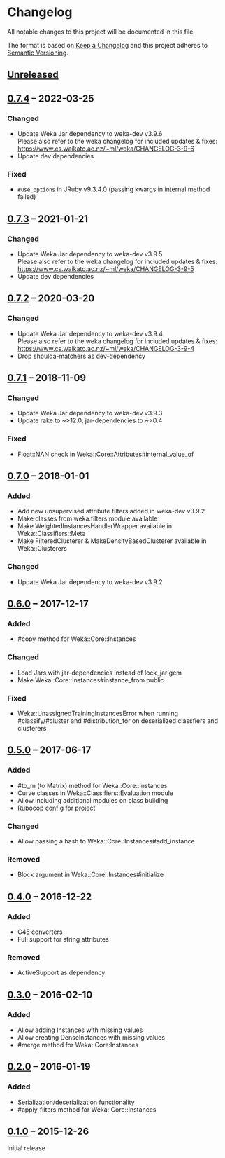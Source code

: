 # Changelog

All notable changes to this project will be documented in this file.

The format is based on [Keep a Changelog](http://keepachangelog.com/en/1.0.0/)
and this project adheres to
[Semantic Versioning](http://semver.org/spec/v2.0.0.html).

## [Unreleased]

## [0.7.4] – 2022-03-25

### Changed

- Update Weka Jar dependency to weka-dev v3.9.6  
  Please also refer to the weka changelog for included updates & fixes:  
  https://www.cs.waikato.ac.nz/~ml/weka/CHANGELOG-3-9-6
- Update dev dependencies

### Fixed

- `#use_options` in JRuby v9.3.4.0 (passing kwargs in internal method failed)

## [0.7.3] – 2021-01-21

### Changed

- Update Weka Jar dependency to weka-dev v3.9.5  
  Please also refer to the weka changelog for included updates & fixes:  
  https://www.cs.waikato.ac.nz/~ml/weka/CHANGELOG-3-9-5
- Update dev dependencies

## [0.7.2] – 2020-03-20

### Changed

- Update Weka Jar dependency to weka-dev v3.9.4  
  Please also refer to the weka changelog for included updates & fixes:  
  https://www.cs.waikato.ac.nz/~ml/weka/CHANGELOG-3-9-4
- Drop shoulda-matchers as dev-dependency

## [0.7.1] – 2018-11-09

### Changed

- Update Weka Jar dependency to weka-dev v3.9.3
- Update rake to \~>12.0, jar-dependencies to \~>0.4

### Fixed

- Float::NAN check in Weka::Core::Attributes#internal_value_of

## [0.7.0] – 2018-01-01

### Added

- Add new unsupervised attribute filters added in weka-dev v3.9.2
- Make classes from weka.filters module available
- Make WeightedInstancesHandlerWrapper available in Weka::Classifiers::Meta
- Make FilteredClusterer & MakeDensityBasedClusterer available in
  Weka::Clusterers

### Changed

- Update Weka Jar dependency to weka-dev v3.9.2

## [0.6.0] – 2017-12-17

### Added

- #copy method for Weka::Core::Instances

### Changed

- Load Jars with jar-dependencies instead of lock_jar gem
- Make Weka::Core::Instances#instance_from public

### Fixed

- Weka::UnassignedTrainingInstancesError when running #classify/#cluster and
  #distribution_for on deserialized classfiers and clusterers

## [0.5.0] – 2017-06-17

### Added

- #to_m (to Matrix) method for Weka::Core::Instances
- Curve classes in Weka::Classifiers::Evaluation module
- Allow including additional modules on class building
- Rubocop config for project

### Changed

- Allow passing a hash to Weka::Core::Instances#add_instance

### Removed

- Block argument in Weka::Core::Instances#initialize

## [0.4.0] – 2016-12-22

### Added

- C45 converters
- Full support for string attributes

### Removed

- ActiveSupport as dependency

## [0.3.0] – 2016-02-10

### Added

- Allow adding Instances with missing values
- Allow creating DenseInstances with missing values
- #merge method for Weka::Core:Instances

## [0.2.0] – 2016-01-19

### Added

- Serialization/deserialization functionality
- #apply_filters method for Weka::Core::Instances

## [0.1.0] – 2015-12-26

Initial release

[unreleased]: https://github.com/paulgoetze/weka-jruby/compare/v0.7.4...HEAD
[0.7.4]: https://github.com/paulgoetze/weka-jruby/compare/v0.7.3...v0.7.4
[0.7.3]: https://github.com/paulgoetze/weka-jruby/compare/v0.7.2...v0.7.3
[0.7.2]: https://github.com/paulgoetze/weka-jruby/compare/v0.7.1...v0.7.2
[0.7.1]: https://github.com/paulgoetze/weka-jruby/compare/v0.7.0...v0.7.1
[0.7.0]: https://github.com/paulgoetze/weka-jruby/compare/v0.6.0...v0.7.0
[0.6.0]: https://github.com/paulgoetze/weka-jruby/compare/v0.5.0...v0.6.0
[0.5.0]: https://github.com/paulgoetze/weka-jruby/compare/v0.4.0...v0.5.0
[0.4.0]: https://github.com/paulgoetze/weka-jruby/compare/v0.3.0...v0.4.0
[0.3.0]: https://github.com/paulgoetze/weka-jruby/compare/v0.2.0...v0.3.0
[0.2.0]: https://github.com/paulgoetze/weka-jruby/compare/v0.1.0...v0.2.0
[0.1.0]:
  https://github.com/paulgoetze/weka-jruby/compare/ce6a985017c28ea755290a9baba4d81acddc2d20...v0.1.0
